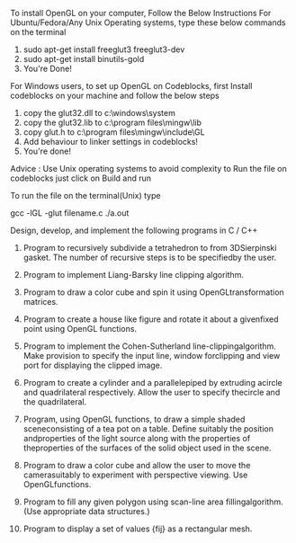 To install OpenGL on your computer, Follow the Below Instructions
For Ubuntu/Fedora/Any Unix Operating systems, type these below commands on the terminal

1. sudo apt-get install freeglut3 freeglut3-dev
2. sudo apt-get install binutils-gold
3. You're Done!

For Windows users, to set up OpenGL on Codeblocks, first Install codeblocks on your machine and follow the below steps

1. copy the glut32.dll to c:\windows\system
2. copy the glut32.lib to c:\\program files\mingw\lib
3. copy glut.h to c:\program files\mingw\include\GL
4. Add behaviour to linker settings in codeblocks!
5. You're done!

Advice : Use Unix operating systems to avoid complexity
to Run the file on codeblocks just click on Build and run

To run the file on the terminal(Unix) type

gcc -lGL -glut filename.c
./a.out


Design, develop, and implement the following programs in C / C++

1. Program to recursively subdivide a tetrahedron to from 3DSierpinski gasket. The number of recursive steps is to be specifiedby the user.

2. Program to implement Liang-Barsky line clipping algorithm.

3. Program to draw a color cube and spin it using OpenGLtransformation matrices.

4. Program to create a house like figure and rotate it about a givenfixed point using OpenGL functions.

5. Program to implement the Cohen-Sutherland line-clippingalgorithm. Make provision to specify the input line, window forclipping and view port for displaying the clipped image.

6. Program to create a cylinder and a parallelepiped by extruding acircle and quadrilateral respectively. Allow the user to specify thecircle and the quadrilateral.

7. Program, using OpenGL functions, to draw a simple shaded sceneconsisting of a tea pot on a table. Define suitably the position andproperties of the light source along with the properties of theproperties of the surfaces of the solid object used in the scene.

8. Program to draw a color cube and allow the user to move the camerasuitably to experiment with perspective viewing. Use OpenGLfunctions.

9. Program to fill any given polygon using scan-line area fillingalgorithm. (Use appropriate data structures.)

10. Program to display a set of values {fij} as a rectangular mesh.
